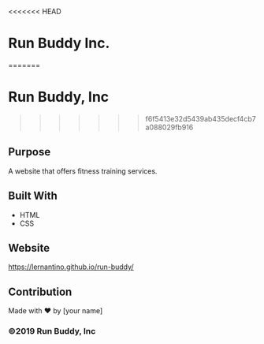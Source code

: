 <<<<<<< HEAD
# Run Buddy Inc.
=======
# Run Buddy, Inc
>>>>>>> f6f5413e32d5439ab435decf4cb7a088029fb916

## Purpose
A website that offers fitness training services. 

## Built With
* HTML
* CSS

## Website
https://lernantino.github.io/run-buddy/

## Contribution
Made with ❤️ by [your name]

### ©️2019 Run Buddy, Inc
